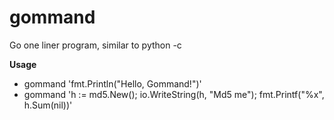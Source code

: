 # gommand
Go one liner program, similar to python -c

<strong>Usage</strong>
<ul>
       <li>gommand 'fmt.Println("Hello, Gommand!")' <br /></li>
       <li>gommand 'h := md5.New(); io.WriteString(h, "Md5 me"); fmt.Printf("%x", h.Sum(nil))'</li>
</ul>

